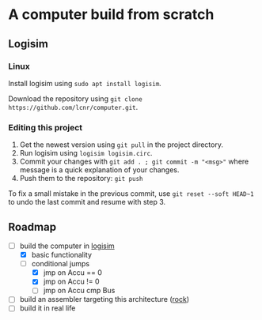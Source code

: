 # A computer build from scratch

## Logisim

### Linux

Install logisim using `sudo apt install logisim`.

Download the repository using `git clone https://github.com/lcnr/computer.git`.

### Editing this project

1. Get the newest version using `git pull` in the project directory.
2. Run logisim using `logisim logisim.circ`.
3. Commit your changes with `git add . ; git commit -m "<msg>"`
where message is a quick explanation of your changes.
4. Push them to the repository: `git push`

To fix a small mistake in the previous commit, use `git reset --soft HEAD~1`
to undo the last commit and resume with step 3.

## Roadmap

- [ ] build the computer in [logisim]
  - [x] basic functionality
  - [ ] conditional jumps
    - [x] jmp on Accu == 0
    - [x] jmp on Accu != 0
    - [ ] jmp on Accu cmp Bus
- [ ] build an assembler targeting this architecture ([rock])
- [ ] build it in real life

[logisim]: http://www.cburch.com/logisim
[rock]: ./rock/README.md
